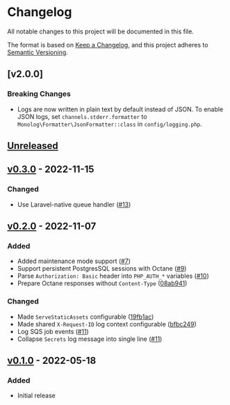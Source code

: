 # Changelog
All notable changes to this project will be documented in this file.

The format is based on [Keep a Changelog](https://keepachangelog.com/en/1.0.0/),
and this project adheres to [Semantic Versioning](https://semver.org/spec/v2.0.0.html).

## [v2.0.0]
### Breaking Changes
- Logs are now written in plain text by default instead of JSON. To enable JSON logs, set `channels.stderr.formatter` to `Monolog\Formatter\JsonFormatter::class` in `config/logging.php`.

## [Unreleased]
## [v0.3.0] - 2022-11-15
### Changed
- Use Laravel-native queue handler ([#13](https://github.com/cachewerk/bref-laravel-bridge/pull/13))

## [v0.2.0] - 2022-11-07
### Added
- Added maintenance mode support ([#7](https://github.com/cachewerk/bref-laravel-bridge/pull/7))
- Support persistent PostgresSQL sessions with Octane ([#9](https://github.com/cachewerk/bref-laravel-bridge/pull/9))
- Parse `Authorization: Basic` header into `PHP_AUTH_*` variables ([#10](https://github.com/cachewerk/bref-laravel-bridge/pull/10))
- Prepare Octane responses without `Content-Type` ([08ab941](08ab941ab734d636697847b036cd9ed5e31a30ad))

### Changed 
- Made `ServeStaticAssets` configurable ([19fb1ac](19fb1ac21fd7245a8bd529eb6325cea2308ffbf2))
- Made shared `X-Request-ID` log context configurable ([bfbc249](bfbc2498d3b418f149aba3d3fe795073dfcb7b48))
- Log SQS job events ([#11](https://github.com/cachewerk/bref-laravel-bridge/pull/11))
- Collapse `Secrets` log message into single line ([#11](https://github.com/cachewerk/bref-laravel-bridge/pull/11))

## [v0.1.0] - 2022-05-18
### Added
- Initial release

[Unreleased]: https://github.com/cachewerk/bref-laravel-bridge/compare/v0.3.0...HEAD
[v0.3.0]: https://github.com/cachewerk/bref-laravel-bridge/compare/v0.2.0...v0.3.0
[v0.2.0]: https://github.com/cachewerk/bref-laravel-bridge/compare/v0.1.0...v0.2.0
[v0.1.0]: https://github.com/cachewerk/bref-laravel-bridge/releases/tag/v0.1.0
